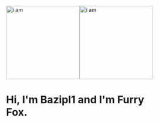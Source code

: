 <figure>
  <img src="https://media.stickerswiki.app/foxflea/38698.512.webp" width="200" alt="i am"><img src="https://media.stickerswiki.app/foxflea/38695.512.webp" width="200" alt="i am">
  <figcaption><h1>Hi, I'm Bazipl1 and I'm Furry Fox.</h1></figcaption>
</figure>

